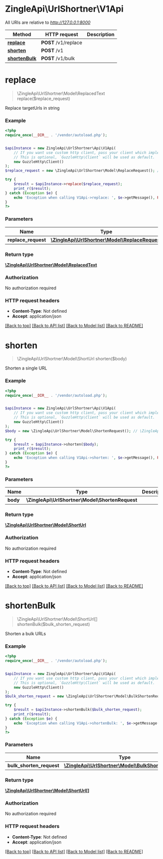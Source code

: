 # ZingleApi\UrlShortner\V1Api

All URIs are relative to *http://127.0.0.1:8000*

Method | HTTP request | Description
------------- | ------------- | -------------
[**replace**](V1Api.md#replace) | **POST** /v1/replace | 
[**shorten**](V1Api.md#shorten) | **POST** /v1 | 
[**shortenBulk**](V1Api.md#shortenBulk) | **POST** /v1/bulk | 


# **replace**
> \ZingleApi\UrlShortner\Model\ReplacedText replace($replace_request)



Replace targetUrls in string

### Example
```php
<?php
require_once(__DIR__ . '/vendor/autoload.php');


$apiInstance = new ZingleApi\UrlShortner\Api\V1Api(
    // If you want use custom http client, pass your client which implements `GuzzleHttp\ClientInterface`.
    // This is optional, `GuzzleHttp\Client` will be used as default.
    new GuzzleHttp\Client()
);
$replace_request = new \ZingleApi\UrlShortner\Model\ReplaceRequest(); // \ZingleApi\UrlShortner\Model\ReplaceRequest | 

try {
    $result = $apiInstance->replace($replace_request);
    print_r($result);
} catch (Exception $e) {
    echo 'Exception when calling V1Api->replace: ', $e->getMessage(), PHP_EOL;
}
?>
```

### Parameters

Name | Type | Description  | Notes
------------- | ------------- | ------------- | -------------
 **replace_request** | [**\ZingleApi\UrlShortner\Model\ReplaceRequest**](../Model/ReplaceRequest.md)|  | [optional]

### Return type

[**\ZingleApi\UrlShortner\Model\ReplacedText**](../Model/ReplacedText.md)

### Authorization

No authorization required

### HTTP request headers

 - **Content-Type**: Not defined
 - **Accept**: application/json

[[Back to top]](#) [[Back to API list]](../../README.md#documentation-for-api-endpoints) [[Back to Model list]](../../README.md#documentation-for-models) [[Back to README]](../../README.md)

# **shorten**
> \ZingleApi\UrlShortner\Model\ShortUrl shorten($body)



Shorten a single URL

### Example
```php
<?php
require_once(__DIR__ . '/vendor/autoload.php');


$apiInstance = new ZingleApi\UrlShortner\Api\V1Api(
    // If you want use custom http client, pass your client which implements `GuzzleHttp\ClientInterface`.
    // This is optional, `GuzzleHttp\Client` will be used as default.
    new GuzzleHttp\Client()
);
$body = new \ZingleApi\UrlShortner\Model\ShortenRequest(); // \ZingleApi\UrlShortner\Model\ShortenRequest | 

try {
    $result = $apiInstance->shorten($body);
    print_r($result);
} catch (Exception $e) {
    echo 'Exception when calling V1Api->shorten: ', $e->getMessage(), PHP_EOL;
}
?>
```

### Parameters

Name | Type | Description  | Notes
------------- | ------------- | ------------- | -------------
 **body** | **\ZingleApi\UrlShortner\Model\ShortenRequest**|  | [optional]

### Return type

[**\ZingleApi\UrlShortner\Model\ShortUrl**](../Model/ShortUrl.md)

### Authorization

No authorization required

### HTTP request headers

 - **Content-Type**: Not defined
 - **Accept**: application/json

[[Back to top]](#) [[Back to API list]](../../README.md#documentation-for-api-endpoints) [[Back to Model list]](../../README.md#documentation-for-models) [[Back to README]](../../README.md)

# **shortenBulk**
> \ZingleApi\UrlShortner\Model\ShortUrl[] shortenBulk($bulk_shorten_request)



Shorten a bulk URLs

### Example
```php
<?php
require_once(__DIR__ . '/vendor/autoload.php');


$apiInstance = new ZingleApi\UrlShortner\Api\V1Api(
    // If you want use custom http client, pass your client which implements `GuzzleHttp\ClientInterface`.
    // This is optional, `GuzzleHttp\Client` will be used as default.
    new GuzzleHttp\Client()
);
$bulk_shorten_request = new \ZingleApi\UrlShortner\Model\BulkShortenRequest(); // \ZingleApi\UrlShortner\Model\BulkShortenRequest | 

try {
    $result = $apiInstance->shortenBulk($bulk_shorten_request);
    print_r($result);
} catch (Exception $e) {
    echo 'Exception when calling V1Api->shortenBulk: ', $e->getMessage(), PHP_EOL;
}
?>
```

### Parameters

Name | Type | Description  | Notes
------------- | ------------- | ------------- | -------------
 **bulk_shorten_request** | [**\ZingleApi\UrlShortner\Model\BulkShortenRequest**](../Model/BulkShortenRequest.md)|  | [optional]

### Return type

[**\ZingleApi\UrlShortner\Model\ShortUrl[]**](../Model/ShortUrl.md)

### Authorization

No authorization required

### HTTP request headers

 - **Content-Type**: Not defined
 - **Accept**: application/json

[[Back to top]](#) [[Back to API list]](../../README.md#documentation-for-api-endpoints) [[Back to Model list]](../../README.md#documentation-for-models) [[Back to README]](../../README.md)

